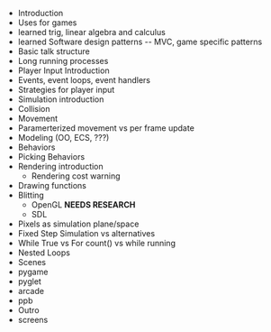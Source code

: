 - Introduction
- Uses for games
- learned trig, linear algebra and calculus
- learned Software design patterns -- MVC, game specific patterns
- Basic talk structure
- Long running processes
- Player Input Introduction
- Events, event loops, event handlers
- Strategies for player input
- Simulation introduction
- Collision
- Movement
- Paramerterized movement vs per frame update
- Modeling (OO, ECS, ???)
- Behaviors
- Picking Behaviors
- Rendering introduction
  * Rendering cost warning
- Drawing functions
- Blitting
  * OpenGL **NEEDS RESEARCH**
  * SDL
- Pixels as simulation plane/space
- Fixed Step Simulation vs alternatives
- While True vs For count() vs while running
- Nested Loops
- Scenes
- pygame
- pyglet
- arcade
- ppb
- Outro
- screens
